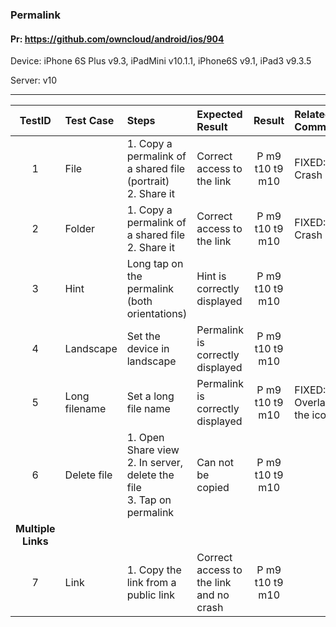###  Permalink 

#### Pr: https://github.com/owncloud/android/ios/904 

Device: iPhone 6S Plus v9.3, iPadMini v10.1.1, iPhone6S v9.1, iPad3 v9.3.5

Server: v10


---

 
| TestID | Test Case | Steps | Expected Result | Result | Related Comment |
| :----: | :-------- | :---- | :-------------- | :----: | :------ |
| 1 | File | 1. Copy a permalink of a shared file (portrait)<br>2. Share it | Correct access to the link | P m9 t10 t9 m10 | FIXED: Crash |
| 2 | Folder | 1. Copy a permalink of a shared file<br>2. Share it   | Correct access to the link | P m9 t10 t9 m10 | FIXED: Crash |
| 3 | Hint | Long tap on the permalink (both orientations) | Hint is correctly displayed | P m9 t10 t9 m10|  |
| 4 | Landscape | Set the device in landscape  | Permalink is correctly displayed | P m9 t10 t9 m10 |  |
| 5 | Long filename | Set a long file name  | Permalink is correctly displayed | P m9 t10 t9 m10| FIXED: Overlaps the icon |
| 6 | Delete file | 1. Open Share view<br>2. In server, delete the file<br>3. Tap on permalink | Can not be copied | P m9 t10 t9 m10|  |
|**Multiple Links**||||||
| 7 | Link | 1. Copy the link from a public link | Correct access to the link and no crash| P m9 t10 t9 m10| |
